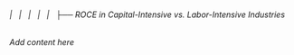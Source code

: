 ###### |   |   |   |   |   ├── ROCE in Capital-Intensive vs. Labor-Intensive Industries

*Add content here*
